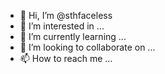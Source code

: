 - 👋 Hi, I’m @sthfaceless
- 👀 I’m interested in ...
- 🌱 I’m currently learning ...
- 💞️ I’m looking to collaborate on ...
- 📫 How to reach me ...
